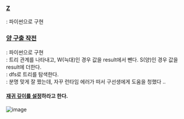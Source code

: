 ### [Z](https://www.acmicpc.net/problem/16435)
  : 파이썬으로 구현   

### [양 구출 작전](https://www.acmicpc.net/problem/16437)
  : 파이썬으로 구현   
  : 트리 관계를 나타내고, W(늑대)인 경우 값을 result에서 뺀다. S(양)인 경우 값을 result에 더한다.              
  : dfs로 트리를 탐색한다.       
  : 분명 맞게 잘 짰는데, 자꾸 런타임 에러가 떠서 구선생에게 도움을 청했다 ..      

 
  #### [재귀 깊이를 설정](https://velog.io/@heyoni/16437)하라고 한다. 
    
   ![image](https://github.com/KNU-HAEDAL/baekjoon-per-day/assets/137969226/ee12e291-0571-4105-a1aa-fdc302aabec4)
